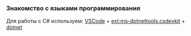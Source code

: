 ### Знакомство с языками программирования
Для работы с C# используем: [VSCode](https://code.visualstudio.com/) + [ext:ms-dotnettools.csdevkit](https://marketplace.visualstudio.com/items?itemName=ms-dotnettools.csdevkit) + [dotnet](https://dotnet.microsoft.com/en-us/)
